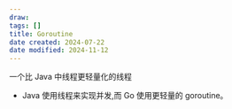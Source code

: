 ```yaml
---
draw:
tags: []
title: Goroutine
date created: 2024-07-22
date modified: 2024-11-12
---
```


一个比 Java 中线程更轻量化的线程

- Java 使用线程来实现并发,而 Go 使用更轻量的 goroutine。
